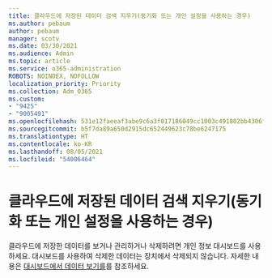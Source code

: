 ```yaml
---
title: 클라우드에 저장된 데이터 검색 지우기(동기화 또는 개인 설정을 사용하는 경우)
ms.author: pebaum
author: pebaum
manager: scotv
ms.date: 03/30/2021
ms.audience: Admin
ms.topic: article
ms.service: o365-administration
ROBOTS: NOINDEX, NOFOLLOW
localization_priority: Priority
ms.collection: Adm_O365
ms.custom:
- "9425"
- "9005491"
ms.openlocfilehash: 531e12faeeaf3abe9c6a3f017186049cc1003c491802bb4306f441774ed99a11
ms.sourcegitcommit: b5f7da89a650d2915dc652449623c78be6247175
ms.translationtype: HT
ms.contentlocale: ko-KR
ms.lasthandoff: 08/05/2021
ms.locfileid: "54006464"
---
```

# <a name="clear-the-browsing-data-stored-in-the-cloud-if-youve-turned-on-sync-or-personalization"></a>클라우드에 저장된 데이터 검색 지우기(동기화 또는 개인 설정을 사용하는 경우)

클라우드에 저장한 데이터를 보거나 관리하거나 삭제하려면 개인 정보 대시보드를 사용하세요. 대시보드를 사용하여 삭제한 데이터는 장치에서 삭제되지 않습니다. 자세한 내용은 [대시보드에서 데이터 보기를](https://support.microsoft.com/windows/view-your-data-on-the-privacy-dashboard-03d3e27f-1981-5ff4-ba1c-d6b1031ae433)를 참조하세요.
